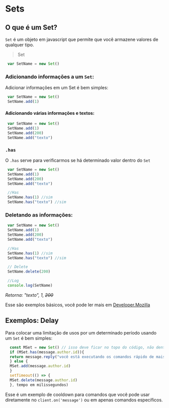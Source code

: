 # Sets

## O que é um Set?
 `Set` é um objeto em javascript que permite que você armazene valores de qualquer tipo.

> Set
```javascript
 var SetName = new Set()
```

### Adicionando informações a um `Set`:
 Adicionar informações em um Set é bem simples:

```javascript
 var SetName = new Set()
 SetName.add(1)
```
#### Adicionando várias informações e textos:

```javascript
 var SetName = new Set()
 SetName.add(1)
 SetName.add(200)
 SetName.add("texto")
```

### `.has`
 O `.has` serve para verificarmos se há determinado valor dentro do `Set`

```javascript
 var SetName = new Set()
 SetName.add(1)
 SetName.add(200)
 SetName.add("texto")

 //Has
 SetName.has(1) //sim
 SetName.has("texto") //sim
```

### Deletando as informações:

```javascript
 var SetName = new Set()
 SetName.add(1)
 SetName.add(200)
 SetName.add("texto")

 //Has
 SetName.has(1) //sim
 SetName.has("texto") //sim

 // Delete
 SetName.delete(200)

 //Log
 console.log(SetName)
```
*Retorna: "texto", 1, ~~200~~*

 Esse são exemplos básicos, você pode ler mais em [Developer.Mozilla](https://developer.mozilla.org/pt-BR/docs/Web/JavaScript/Reference/Global_Objects/Set)

## Exemplos: Delay
 Para colocar uma limitação de usos por um determinado período usando um `Set` é bem simples:

```javascript
  const MSet = new Set() // isso deve ficar no topo do código, não dentro de qualquer função.
  if (MSet.has(message.author.id)){
  return message.reply("você está executando os comandos rápido de mais!")
  } else {
  MSet.add(message.author.id)
  }
  setTimeout(() => {
  MSet.delete(message.author.id)
  }, tempo em milissegundos)
```
 Esse é um exemplo de cooldown para comandos que você pode usar diretamente no `client.on('message')` ou em apenas comandos específicos.
